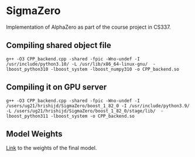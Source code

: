 # SigmaZero
Implementation of AlphaZero as part of the course project in CS337.

## Compiling shared object file
`g++ -O3 CPP_backend.cpp -shared -fpic -Wno-undef -I /usr/include/python3.10/ -L /usr/lib/x86_64-linux-gnu/  -lboost_python310 -lboost_system -lboost_numpy310 -o CPP_backend.so`

## Compiling it on GPU server
`g++ -O3 CPP_backend.cpp -shared -fpic -Wno-undef -I /users/ug21/hrishijd/SigmaZero/boost_1_82_0 -I /usr/include/python3.9/ -L /users/ug21/hrishijd/SigmaZero/boost_1_82_0/stage/lib/  -lboost_python311 -lboost_system -o CPP_backend.so`

## Model Weights

[Link](https://drive.google.com/file/d/12QiXUTJTqZ05LSDosasyz2efBJ46E7CS/view?usp=sharing) to the weights of the final model.
